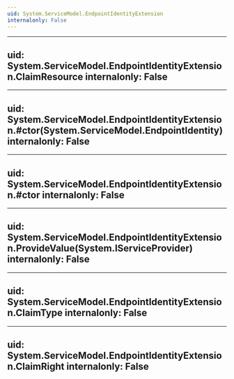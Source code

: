 ```yaml
---
uid: System.ServiceModel.EndpointIdentityExtension
internalonly: False
---
```


---
uid: System.ServiceModel.EndpointIdentityExtension.ClaimResource
internalonly: False
---

---
uid: System.ServiceModel.EndpointIdentityExtension.#ctor(System.ServiceModel.EndpointIdentity)
internalonly: False
---

---
uid: System.ServiceModel.EndpointIdentityExtension.#ctor
internalonly: False
---

---
uid: System.ServiceModel.EndpointIdentityExtension.ProvideValue(System.IServiceProvider)
internalonly: False
---

---
uid: System.ServiceModel.EndpointIdentityExtension.ClaimType
internalonly: False
---

---
uid: System.ServiceModel.EndpointIdentityExtension.ClaimRight
internalonly: False
---
